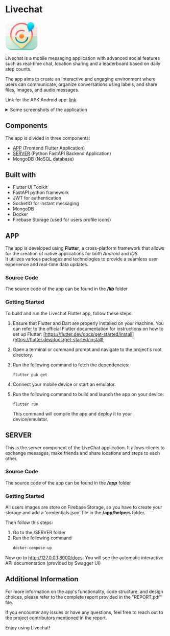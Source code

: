 # Livechat
<img src="images/logo_nobg.png" width=20%><br>

Livechat is a mobile messaging application with advanced social features such as real-time chat, location sharing and a leaderboard based on daily step counts. <br>

The app aims to create an interactive and engaging environment where users can communicate, organize conversations using labels, and share files, images, and audio messages.

Link for the APK Android app: [link](https://drive.google.com/file/d/1p6CDsgj8xyJc192Gn4C1V3d5hR6L9yZV/view)

<details>
	<summary>Some screenshots of the application</summary>
	<table style="text-align: center;">
		<tr>
			<td>Home Light and Dark Mode</td>
			<td>Login / Sign up</td>
		</tr>
		<tr>
			<td>
				<img src="images/home/principale.jpg" alt="Home" width="45%" hspace="10">
				<img src="images/home/darkMode.jpg" alt="Home Dark" width="45%">
			</td>
			<td>
				<img src="images/login/login.jpg" alt="Login" width="45%" hspace="10">
				<img src="images/login/register.jpg" alt="Sign up" width="45%">
			</td>
		</tr>
		<tr>
			<td>Chat Tab</td>
			<td>Friends Tab</td>
		</tr>
		<tr>
			<td>
				<img src="images/chats/principale.jpg" alt="Chats" width="45%" hspace="10">
				<img src="images/chats/singleChat.jpg" alt="Single Chat" width="45%">
			</td>
			<td>
				<img src="images/friends/friends.jpg" alt="Friends" width="45%" hspace="10">
				<img src="images/friends/sended.jpg" alt="Friends sended" width="45%">
			</td>
		</tr>
		<tr>
			<td>Map Tab</td>
		</tr>
		<tr>
			<td>
				<img src="images/map/principale.jpg" alt="Map" width="45%" hspace="10">
				<img src="images/map/friendsMap.jpg" alt="Friends Map"width="45%">
			</td>
		</tr>
	</table>
</details>

## Components
The app is divided in three components:
* [APP](#app) (Frontend Flutter Application)
* [SERVER](#server) (Python FastAPI Backend Application)
* MongoDB (NoSQL database)

## Built with
* Flutter UI Toolkit
* FastAPI python framework
* JWT for authentication
* SocketIO for instant messaging
* MongoDB
* Docker
* Firebase Storage (used for users profile icons)

## APP
The app is developed using **Flutter**, a cross-platform framework that allows for the creation of native applications for both *Android* and *iOS*. <br>
It utilizes various packages and technologies to provide a seamless user experience and real-time data updates.

### Source Code
The source code of the app can be found in the ***/lib*** folder

### Getting Started
To build and run the Livechat Flutter app, follow these steps:

1. Ensure that Flutter and Dart are properly installed on your machine. You can refer to the official Flutter documentation for instructions on how to set up Flutter: [https://flutter.dev/docs/get-started/install](https://flutter.dev/docs/get-started/install)

2. Open a terminal or command prompt and navigate to the project's root directory.

3. Run the following command to fetch the dependencies:

   ```
   flutter pub get
   ```

4. Connect your mobile device or start an emulator.

5. Run the following command to build and launch the app on your device:

   ```
   flutter run
   ```

   This command will compile the app and deploy it to your device/emulator.


## SERVER
This is the server component of the LiveChat application. It allows clients to exchange messages, make friends and share locations and steps to each other.
### Source Code
The source code of the app can be found in the ***/app*** folder
### Getting Started
All users images are store on Firebase Storage, so you have to create your storage and add a 'credentials.json' file in the **/app/helpers** folder.

Then follow this steps:
1. Go to the /SERVER folder
2. Run the following command
	```bash 
	docker-compose-up
	```

Now go to http://127.0.0.1:8000/docs. You will see the automatic interactive API documentation (provided by Swagger UI)

## Additional Information
For more information on the app's functionality, code structure, and design choices, please refer to the complete report provided in the "REPORT.pdf" file.

If you encounter any issues or have any questions, feel free to reach out to the project contributors mentioned in the report.

Enjoy using Livechat!